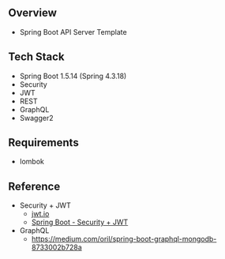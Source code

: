 ## Overview
* Spring Boot API Server Template

## Tech Stack
* Spring Boot 1.5.14 (Spring 4.3.18)
* Security
* JWT
* REST
* GraphQL
* Swagger2

## Requirements
* lombok

## Reference
* Security + JWT
    * [jwt.io](https://jwt.io/)
    * [Spring Boot - Security + JWT](http://heowc.tistory.com/46)
* GraphQL
    * https://medium.com/oril/spring-boot-graphql-mongodb-8733002b728a
